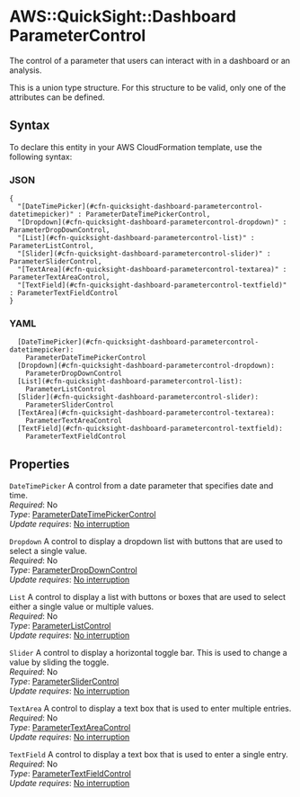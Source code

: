# AWS::QuickSight::Dashboard ParameterControl<a name="aws-properties-quicksight-dashboard-parametercontrol"></a>

The control of a parameter that users can interact with in a dashboard or an analysis\.

This is a union type structure\. For this structure to be valid, only one of the attributes can be defined\.

## Syntax<a name="aws-properties-quicksight-dashboard-parametercontrol-syntax"></a>

To declare this entity in your AWS CloudFormation template, use the following syntax:

### JSON<a name="aws-properties-quicksight-dashboard-parametercontrol-syntax.json"></a>

```
{
  "[DateTimePicker](#cfn-quicksight-dashboard-parametercontrol-datetimepicker)" : ParameterDateTimePickerControl,
  "[Dropdown](#cfn-quicksight-dashboard-parametercontrol-dropdown)" : ParameterDropDownControl,
  "[List](#cfn-quicksight-dashboard-parametercontrol-list)" : ParameterListControl,
  "[Slider](#cfn-quicksight-dashboard-parametercontrol-slider)" : ParameterSliderControl,
  "[TextArea](#cfn-quicksight-dashboard-parametercontrol-textarea)" : ParameterTextAreaControl,
  "[TextField](#cfn-quicksight-dashboard-parametercontrol-textfield)" : ParameterTextFieldControl
}
```

### YAML<a name="aws-properties-quicksight-dashboard-parametercontrol-syntax.yaml"></a>

```
  [DateTimePicker](#cfn-quicksight-dashboard-parametercontrol-datetimepicker):
    ParameterDateTimePickerControl
  [Dropdown](#cfn-quicksight-dashboard-parametercontrol-dropdown):
    ParameterDropDownControl
  [List](#cfn-quicksight-dashboard-parametercontrol-list):
    ParameterListControl
  [Slider](#cfn-quicksight-dashboard-parametercontrol-slider):
    ParameterSliderControl
  [TextArea](#cfn-quicksight-dashboard-parametercontrol-textarea):
    ParameterTextAreaControl
  [TextField](#cfn-quicksight-dashboard-parametercontrol-textfield):
    ParameterTextFieldControl
```

## Properties<a name="aws-properties-quicksight-dashboard-parametercontrol-properties"></a>

`DateTimePicker` <a name="cfn-quicksight-dashboard-parametercontrol-datetimepicker"></a>
A control from a date parameter that specifies date and time\.  
_Required_: No  
_Type_: [ParameterDateTimePickerControl](aws-properties-quicksight-dashboard-parameterdatetimepickercontrol.md)  
_Update requires_: [No interruption](https://docs.aws.amazon.com/AWSCloudFormation/latest/UserGuide/using-cfn-updating-stacks-update-behaviors.html#update-no-interrupt)

`Dropdown` <a name="cfn-quicksight-dashboard-parametercontrol-dropdown"></a>
A control to display a dropdown list with buttons that are used to select a single value\.  
_Required_: No  
_Type_: [ParameterDropDownControl](aws-properties-quicksight-dashboard-parameterdropdowncontrol.md)  
_Update requires_: [No interruption](https://docs.aws.amazon.com/AWSCloudFormation/latest/UserGuide/using-cfn-updating-stacks-update-behaviors.html#update-no-interrupt)

`List` <a name="cfn-quicksight-dashboard-parametercontrol-list"></a>
A control to display a list with buttons or boxes that are used to select either a single value or multiple values\.  
_Required_: No  
_Type_: [ParameterListControl](aws-properties-quicksight-dashboard-parameterlistcontrol.md)  
_Update requires_: [No interruption](https://docs.aws.amazon.com/AWSCloudFormation/latest/UserGuide/using-cfn-updating-stacks-update-behaviors.html#update-no-interrupt)

`Slider` <a name="cfn-quicksight-dashboard-parametercontrol-slider"></a>
A control to display a horizontal toggle bar\. This is used to change a value by sliding the toggle\.  
_Required_: No  
_Type_: [ParameterSliderControl](aws-properties-quicksight-dashboard-parameterslidercontrol.md)  
_Update requires_: [No interruption](https://docs.aws.amazon.com/AWSCloudFormation/latest/UserGuide/using-cfn-updating-stacks-update-behaviors.html#update-no-interrupt)

`TextArea` <a name="cfn-quicksight-dashboard-parametercontrol-textarea"></a>
A control to display a text box that is used to enter multiple entries\.  
_Required_: No  
_Type_: [ParameterTextAreaControl](aws-properties-quicksight-dashboard-parametertextareacontrol.md)  
_Update requires_: [No interruption](https://docs.aws.amazon.com/AWSCloudFormation/latest/UserGuide/using-cfn-updating-stacks-update-behaviors.html#update-no-interrupt)

`TextField` <a name="cfn-quicksight-dashboard-parametercontrol-textfield"></a>
A control to display a text box that is used to enter a single entry\.  
_Required_: No  
_Type_: [ParameterTextFieldControl](aws-properties-quicksight-dashboard-parametertextfieldcontrol.md)  
_Update requires_: [No interruption](https://docs.aws.amazon.com/AWSCloudFormation/latest/UserGuide/using-cfn-updating-stacks-update-behaviors.html#update-no-interrupt)
